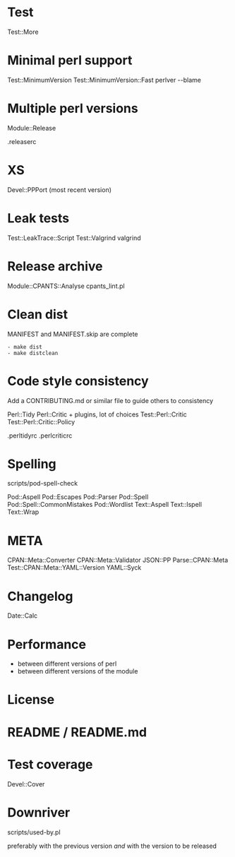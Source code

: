 # Test

Test::More

# Minimal perl support

Test::MinimumVersion
Test::MinimumVersion::Fast
perlver --blame

# Multiple perl versions

Module::Release

.releaserc

# XS

Devel::PPPort (most recent version)

# Leak tests

Test::LeakTrace::Script
Test::Valgrind
valgrind

# Release archive

Module::CPANTS::Analyse
cpants_lint.pl

# Clean dist

MANIFEST and MANIFEST.skip are complete

    - make dist
    - make distclean

# Code style consistency

Add a CONTRIBUTING.md or similar file to guide others to consistency

Perl::Tidy
Perl::Critic	+ plugins, lot of choices
Test::Perl::Critic
Test::Perl::Critic::Policy

.perltidyrc
.perlcriticrc

# Spelling

scripts/pod-spell-check

Pod::Aspell
Pod::Escapes
Pod::Parser
Pod::Spell
Pod::Spell::CommonMistakes
Pod::Wordlist
Text::Aspell
Text::Ispell
Text::Wrap

# META

CPAN::Meta::Converter
CPAN::Meta::Validator
JSON::PP
Parse::CPAN::Meta
Test::CPAN::Meta::YAML::Version
YAML::Syck

# Changelog

Date::Calc

# Performance

 - between different versions of perl
 - between different versions of the module

# License

# README / README.md

# Test coverage

Devel::Cover

# Downriver

scripts/used-by.pl

preferably with the previous version *and* with the version to be released
